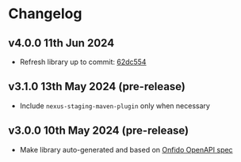 # Changelog

## v4.0.0 11th Jun 2024

- Refresh library up to commit: [62dc554](https://github.com/onfido/onfido-openapi-spec/commit/62dc5541a4a51e8de313fc99fb3dec496033a23e)

## v3.1.0 13th May 2024 (pre-release)

- Include `nexus-staging-maven-plugin` only when necessary

## v3.0.0 10th May 2024 (pre-release)

- Make library auto-generated and based on [Onfido OpenAPI spec](https://github.com/onfido/onfido-openapi-spec)
